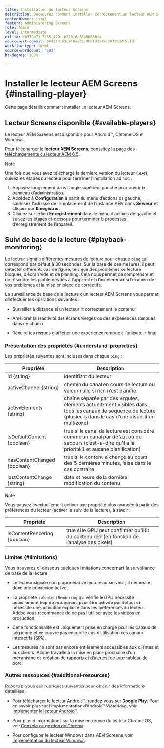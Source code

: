 ```yaml
---
title: Installation du lecteur Screens
description: Découvrez comment installer correctement un lecteur AEM Screens.
contentOwner: jsyal
feature: Administering Screens
role: Admin
level: Intermediate
exl-id: bb979a71-7235-429f-b520-6d85b8b666fa
source-git-commit: 6643f4162c8f0ee7bcdb0fd3305d3978234f5cfd
workflow-type: tm+mt
source-wordcount: '503'
ht-degree: 100%

---
```


# Installer le lecteur AEM Screens {#installing-player}

Cette page détaille comment installer un lecteur AEM Screens.

## Lecteur Screens disponible {#available-players}

Le lecteur AEM Screens est disponible pour Android™, Chrome OS et Windows.

Pour télécharger le **lecteur AEM Screens**, consultez la page des [téléchargements du lecteur AEM 6.5](https://download.macromedia.com/screens/).

>[!NOTE]
>
>Une fois que vous avez téléchargé la dernière version du lecteur (*.exe*), suivez les étapes du lecteur pour terminer l’installation ad hoc :
>
>1. Appuyez longuement dans l’angle supérieur gauche pour ouvrir le panneau d’administration.
>1. Accédez à **Configuration** à partir du menu d’actions de gauche, saisissez l’adresse de l’emplacement de l’instance AEM dans **Serveur** et cliquez sur **Enregistrer**.
>1. Cliquez sur le lien **Enregistrement** dans le menu d’actions de gauche et suivez les étapes ci-dessous pour terminer le processus d’enregistrement de l’appareil.

## Suivi de base de la lecture {#playback-monitoring}

Le lecteur signale différentes mesures de lecture pour chaque `ping` qui correspond par défaut à 30 secondes. Sur la base de ces mesures, il peut détecter différents cas de figure, tels que des problèmes de lecture bloquée, d’écran vide et de planning. Cela nous permet de comprendre et de résoudre les problèmes liés à l’appareil et d’accélérer ainsi l’examen de vos problèmes et la mise en place de correctifs.

La surveillance de base de la lecture d’un lecteur AEM Screens vous permet d’effectuer les opérations suivantes :

* Surveiller à distance si un lecteur lit correctement le contenu

* Améliorer la réactivité des écrans vierges ou des expériences rompues dans ce champ

* Réduire les risques d’afficher une expérience rompue à l’utilisateur final

### Présentation des propriétés {#understand-properties}

Les propriétés suivantes sont incluses dans chaque `ping` :

| Propriété | Description |
|---|---|
| id {string} | identifiant du lecteur |
| activeChannel {string} | chemin du canal en cours de lecture ou valeur nulle si rien n’est planifié |
| activeElements {string} | chaîne séparée par des virgules, éléments actuellement visibles dans tous les canaux de séquence de lecture (plusieurs dans le cas d’une disposition multizone) |
| isDefaultContent {boolean} | true si le canal de lecture est considéré comme un canal par défaut ou de secours (c’est-à-dire qu’il a la priorité 1 et aucune planification) |
| hasContentChanged {boolean} | true si le contenu a changé au cours des 5 dernières minutes, false dans le cas contraire |
| lastContentChange {string} | date et heure de la dernière modification du contenu |

>[!NOTE]
>Vous pouvez éventuellement activer une propriété plus avancée à partir des préférences du lecteur (activer le suivi de la lecture), à savoir :
>
>| Propriété | Description |
>|---|---|
>| isContentRendering {boolean} | true si le GPU peut confirmer qu’il lit du contenu réel (en fonction de l’analyse des pixels) |

### Limites {#limitations}

Vous trouverez ci-dessous quelques limitations concernant la surveillance de base de la lecture :

* Le lecteur signale son propre état de lecture au serveur ; il nécessite donc une connexion active.

* La propriété `isContentRendering` qui vérifie le GPU nécessite actuellement trop de ressources pour être activée par défaut et nécessite une activation explicite dans les préférences du lecteur. Adobe vous recommande de ne pas l’utiliser avec les vidéos en production.

* Cette fonctionnalité est uniquement prise en charge pour les canaux de séquence et ne couvre pas encore le cas d’utilisation des canaux interactifs (SPA).

* Les mesures ne sont pas encore entièrement accessibles aux clientes et aux clients. Adobe travaille à la mise en place prochaine d’un mécanisme de création de rapports et d’alertes, de type tableau de bord.

### Autres ressources {#additional-resources}

Reportez-vous aux rubriques suivantes pour obtenir des informations détaillées :

* Pour télécharger le lecteur Android™, rendez-vous sur **Google Play**. Pour en savoir plus sur l’implémentation d’Android™ Watchdog, voir [Implémenter le lecteur Android™](implementing-android-player.md).

* Pour plus d’informations sur la mise en œuvre du lecteur Chrome OS, voir [Console de gestion de Chrome](implementing-chrome-os-player.md).

* Pour configurer le lecteur Windows dans AEM Screens, voir [Implémentation du lecteur Windows](implementing-windows-player.md).
